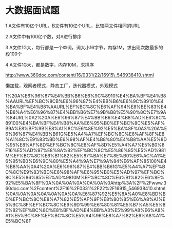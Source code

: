 # 大数据面试题

1 A文件有10亿个URL，B文件有10亿个URL，比较两文件相同的URL

2 A文件中有100亿个数，对A进行排序

3 A文件1G大，每行都是一个单词，词大小16字节，内存1M，求出现次数最多的毅100个

4 A文件1G大，都是数字，内存10M，求排序

http://www.360doc.com/content/16/0331/22/16915\_546938410.shtml

懒加载，观察者模式，静态工厂，迭代器模式，外观模式

1%20A%E6%96%87%E4%BB%B6%E6%9C%8910%E4%BA%BF%E4%B8%AAURL%EF%BC%8CB%E6%96%87%E4%BB%B6%E6%9C%8910%E4%BA%BF%E4%B8%AAURL%EF%BC%8C%E6%AF%94%E8%BE%83%E4%B8%A4%E6%96%87%E4%BB%B6%E7%9B%B8%E5%90%8C%E7%9A%84URL%0A2%20A%E6%96%87%E4%BB%B6%E4%B8%AD%E6%9C%89100%E4%BA%BF%E4%B8%AA%E6%95%B0%EF%BC%8C%E5%AF%B9A%E8%BF%9B%E8%A1%8C%E6%8E%92%E5%BA%8F%0A3%20A%E6%96%87%E4%BB%B61G%E5%A4%A7%EF%BC%8C%E6%AF%8F%E8%A1%8C%E9%83%BD%E6%98%AF%E4%B8%80%E4%B8%AA%E5%8D%95%E8%AF%8D%EF%BC%8C%E8%AF%8D%E5%A4%A7%E5%B0%8F16%E5%AD%97%E8%8A%82%EF%BC%8C%E5%86%85%E5%AD%981M%EF%BC%8C%E6%B1%82%E5%87%BA%E7%8E%B0%E6%AC%A1%E6%95%B0%E6%9C%80%E5%A4%9A%E7%9A%84%E6%AF%85100%E4%B8%AA%0A4%20A%E6%96%87%E4%BB%B61G%E5%A4%A7%EF%BC%8C%E9%83%BD%E6%98%AF%E6%95%B0%E5%AD%97%EF%BC%8C%E5%86%85%E5%AD%9810M%EF%BC%8C%E6%B1%82%E6%8E%92%E5%BA%8F%0A%0A%0A%0A%0A%0A%0Ahttp%3A%2F%2Fwww.360doc.com%2Fcontent%2F16%2F0331%2F22%2F16915\_546938410.shtml%0A%0A%0A%0A%0A%0A%0A%E6%87%92%E5%8A%A0%E8%BD%BD%EF%BC%8C%E8%A7%82%E5%AF%9F%E8%80%85%E6%A8%A1%E5%BC%8F%EF%BC%8C%E9%9D%99%E6%80%81%E5%B7%A5%E5%8E%82%EF%BC%8C%E8%BF%AD%E4%BB%A3%E5%99%A8%E6%A8%A1%E5%BC%8F%EF%BC%8C%E5%A4%96%E8%A7%82%E6%A8%A1%E5%BC%8F
